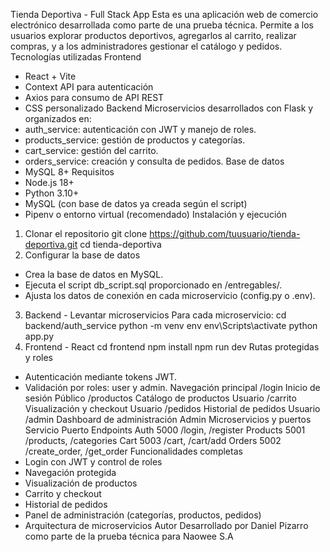 Tienda Deportiva - Full Stack App
Esta es una aplicación web de comercio electrónico desarrollada como parte de una prueba
técnica. Permite a los usuarios explorar productos deportivos, agregarlos al carrito, realizar
compras, y a los administradores gestionar el catálogo y pedidos.
Tecnologías utilizadas
Frontend
- React + Vite
- Context API para autenticación
- Axios para consumo de API REST
- CSS personalizado
Backend
Microservicios desarrollados con Flask y organizados en:
- auth_service: autenticación con JWT y manejo de roles.
- products_service: gestión de productos y categorías.
- cart_service: gestión del carrito.
- orders_service: creación y consulta de pedidos.
Base de datos
- MySQL 8+
Requisitos
- Node.js 18+
- Python 3.10+
- MySQL (con base de datos ya creada según el script)
- Pipenv o entorno virtual (recomendado)
Instalación y ejecución
1. Clonar el repositorio
git clone https://github.com/tuusuario/tienda-deportiva.git
cd tienda-deportiva
2. Configurar la base de datos
- Crea la base de datos en MySQL.
- Ejecuta el script db_script.sql proporcionado en /entregables/.
- Ajusta los datos de conexión en cada microservicio (config.py o .env).
3. Backend - Levantar microservicios
Para cada microservicio:
cd backend/auth_service
python -m venv env
env\Scripts\activate
python app.py
4. Frontend - React
cd frontend
npm install
npm run dev
Rutas protegidas y roles
- Autenticación mediante tokens JWT.
- Validación por roles: user y admin.
Navegación principal
/login Inicio de sesión Público
/productos Catálogo de productos Usuario
/carrito Visualización y checkout Usuario
/pedidos Historial de pedidos Usuario
/admin Dashboard de administración Admin
Microservicios y puertos
Servicio Puerto Endpoints
Auth 5000 /login, /register
Products 5001 /products, /categories
Cart 5003 /cart, /cart/add
Orders 5002 /create_order, /get_order
Funcionalidades completas
- Login con JWT y control de roles
- Navegación protegida
- Visualización de productos
- Carrito y checkout
- Historial de pedidos
- Panel de administración (categorías, productos, pedidos)
- Arquitectura de microservicios
Autor
Desarrollado por Daniel Pizarro como parte de la prueba técnica para Naowee S.A